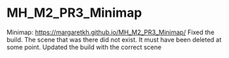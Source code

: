 # MH_M2_PR3_Minimap
 
Minimap: https://margaretkh.github.io/MH_M2_PR3_Minimap/
Fixed the build. The scene that was there did not exist. It must have been deleted at some point. Updated the build with the correct scene
